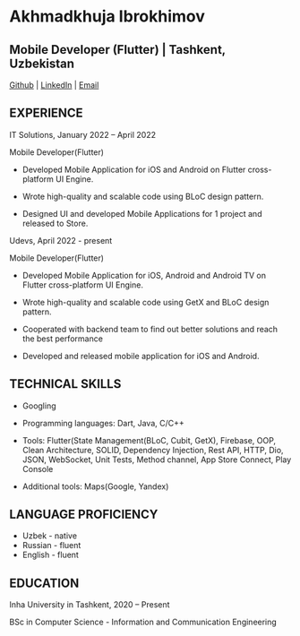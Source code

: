 # Akhmadkhuja Ibrokhimov

## Mobile Developer (Flutter) | Tashkent, Uzbekistan
[Github](https://github.com/a-ibrkh) | [LinkedIn](https://www.linkedin.com/in/akhmadkhuja-ibrokhimov-562554237/) | [Email](axmadxojaibrohimov@gmail.com)

## EXPERIENCE

IT Solutions, January 2022 – April 2022

Mobile Developer(Flutter)

* Developed Mobile Application for iOS and Android on Flutter cross-platform UI Engine.

* Wrote high-quality and scalable code using BLoC design pattern.

* Designed UI and developed Mobile Applications for 1 project and released to Store.


Udevs, April 2022 - present

Mobile Developer(Flutter)

* Developed Mobile Application for iOS, Android and Android TV on Flutter cross-platform UI Engine.

* Wrote high-quality and scalable code using GetX and BLoC design pattern.

* Cooperated with backend team to find out better solutions and reach the best performance

* Developed and released mobile application for iOS and Android.

## TECHNICAL SKILLS

* Googling

* Programming languages: Dart, Java, C/C++

* Tools: Flutter(State Management(BLoC, Cubit, GetX), Firebase, OOP, Clean Architecture, SOLID, Dependency Injection, Rest API, HTTP, Dio, JSON, WebSocket, Unit Tests, Method channel, App Store Connect, Play Console
* Additional tools: Maps(Google, Yandex) 

## LANGUAGE PROFICIENCY

* Uzbek - native
* Russian - fluent
* English - fluent

## EDUCATION

Inha University in Tashkent, 2020 – Present

BSc in Computer Science - Information and Communication Engineering
